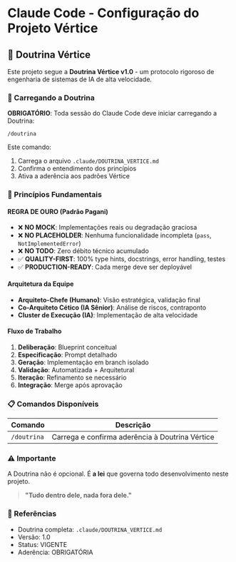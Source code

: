 # Claude Code - Configuração do Projeto Vértice

## 🎯 Doutrina Vértice

Este projeto segue a **Doutrina Vértice v1.0** - um protocolo rigoroso de engenharia de sistemas de IA de alta velocidade.

### 📜 Carregando a Doutrina

**OBRIGATÓRIO**: Toda sessão do Claude Code deve iniciar carregando a Doutrina:

```
/doutrina
```

Este comando:
1. Carrega o arquivo `.claude/DOUTRINA_VERTICE.md`
2. Confirma o entendimento dos princípios
3. Ativa a aderência aos padrões Vértice

### 🔑 Princípios Fundamentais

#### REGRA DE OURO (Padrão Pagani)
- ❌ **NO MOCK**: Implementações reais ou degradação graciosa
- ❌ **NO PLACEHOLDER**: Nenhuma funcionalidade incompleta (`pass`, `NotImplementedError`)
- ❌ **NO TODO**: Zero débito técnico acumulado
- ✅ **QUALITY-FIRST**: 100% type hints, docstrings, error handling, testes
- ✅ **PRODUCTION-READY**: Cada merge deve ser deployável

#### Arquitetura da Equipe
- **Arquiteto-Chefe (Humano)**: Visão estratégica, validação final
- **Co-Arquiteto Cético (IA Sênior)**: Análise de riscos, contraponto
- **Cluster de Execução (IA)**: Implementação de alta velocidade

#### Fluxo de Trabalho
1. **Deliberação**: Blueprint conceitual
2. **Especificação**: Prompt detalhado
3. **Geração**: Implementação em branch isolado
4. **Validação**: Automatizada + Arquitetural
5. **Iteração**: Refinamento se necessário
6. **Integração**: Merge após aprovação

### 📋 Comandos Disponíveis

| Comando | Descrição |
|---------|-----------|
| `/doutrina` | Carrega e confirma aderência à Doutrina Vértice |

### ⚠️ Importante

A Doutrina não é opcional. É **a lei** que governa todo desenvolvimento neste projeto.

> **"Tudo dentro dele, nada fora dele."**

### 🔗 Referências

- Doutrina completa: `.claude/DOUTRINA_VERTICE.md`
- Versão: 1.0
- Status: VIGENTE
- Aderência: OBRIGATÓRIA
